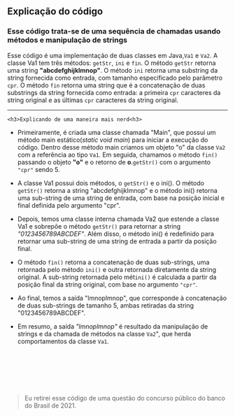 ## Explicação do código ##

### Esse código trata-se de uma sequência de chamadas usando métodos e manipulação de strings ###


Esse código é uma implementação de duas classes em Java,`Va1` e `Va2`. A classe Va1 tem três métodos: `getStr`, `ini` e `fin`. O método `getStr` retorna uma string **"abcdefghijklmnop"**. O método `ini` retorna uma substring da string fornecida como entrada, com tamanho especificado pelo parâmetro `cpr`. O método `fin` retorna uma string que é a concatenação de duas substrings da string fornecida como entrada: a primeira `cpr` caracteres da string original e as últimas `cpr` caracteres da string original.

<hr/>

    <h3>Explicando de uma maneira mais nerd<h3>

- Primeiramente, é criada uma classe chamada "Main", que possui um método main estático(_static void main_) para iniciar a execução do código. Dentro desse método main criamos um objeto "o" da classe `Va2` com a referência ao tipo `Va1`. Em seguida, chamamos o método `fin()` passando o objeto **"o"** e o retorno de **o**.`getStr()` com o argumento `"cpr"` sendo 5.

- A classe Va1 possui dois métodos, o `getStr()` e o ini(). O método `getStr()` retorna a string "abcdefghijklmnop" e o método ini() retorna uma sub-string de uma string de entrada, com base na posição inicial e final definida pelo argumento "cpr".

- Depois, temos uma classe interna chamada Va2 que estende a classe Va1 e sobrepõe o método `getStr()` para retornar a string _"0123456789ABCDEF"_. Além disso, o método ini() é redefinido para retornar uma sub-string de uma string de entrada a partir da posição final.

- O método `fin()` retorna a concatenação de duas sub-strings, uma retornada pelo método `ini()` e outra retornada diretamente da string original. A sub-string retornada pelo mét`ini()` é calculada a partir da posição final da string original, com base no argumento `"cpr"`.

- Ao final, temos a saída "lmnoplmnop", que corresponde à concatenação de duas sub-strings de tamanho 5, ambas retiradas da string "0123456789ABCDEF".

- Em resumo, a saída _"lmnoplmnop"_ é resultado da manipulação de strings e da chamada de métodos na classe `Va2`", que herda comportamentos da classe `Va1`.


<br>
<br>
<br>
<br>
<br>
<blockquote>
<p>   Eu retirei esse código de uma questão do concurso público do banco do Brasil de 2021.<p>
<blockquote>